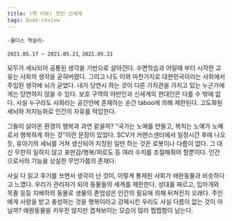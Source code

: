 ```yaml
---
title: (책 리뷰) 멋진 신세계 
tags: book-review
---
```


`-올더스 헉슬리-`

`2021.05.17 ~ 2021.05.21`, `2021.05.21`

<!--more--> 

 모두가 세뇌되어 공통된 생각을 기반으로 살아간다. 수면학습과 어릴때 부터 시작한 교유는 사회의 생각을 굳혀버렸다. 그리고 나도 이와 마찬가지로 대한민국이라는 사회에서 주입된 생각에 뇌가 굳었다. 내가 당연시 하는 것이 다른 가치관을 가지고 있는 누군가에게는 당연하지 않을 수 있다. 보호 구역의 야만인과 신세계의 현대인은 다를 수 밖에 없다. 사실 누구라도 사회라는 공간안에 존재하는 순간 taboo에 의해 제한된다. 고도화된 세뇌와 저지능화로 인간의 자유를 억압한다. 

 그들이 살아온 환경의 행복과 과연 같을까? "국가는 노예를 만들고, 복지는 노예가 노예로서 행복하게 하는 것"이란 문장이 있었다. SCV가 커맨스센터에서 일정시간 후에 나오듯, 유아기의 세뇌를 거쳐 생산되어 지정된 일만 하는 것은 로봇이나 다름이 없다. 그 대신 무한히 일하지 않고 포만감/행복/피로도 등 여러 수치를 조절해줘야 할뿐이다. 인간으로서의 기능을 상실한 무언가쯤의 존재다. 

 사실 다 읽고 후기를 쓰면서 생각이 난 것이, 이렇게 통제된 사회가 애완동물과 비슷하다고 느꼈다. 우리가 관리자가 되어 동물들의 세계를 제한한다. 성대를 짜르고, 입마개와 목줄 등등 지배하의 동물로 생물의 존엄성은 인간의 필요에 의해 뒤쳐진지 오래다. 주인에게 사랑을 받고 충성하는 것을 행복이라고 강제시킨 우리도 사실 다름이 없는 것이 아닐까? 애완동물을 키우진 않지만 겹쳐보이는 모습이 많라 찝찝함이 남는다.